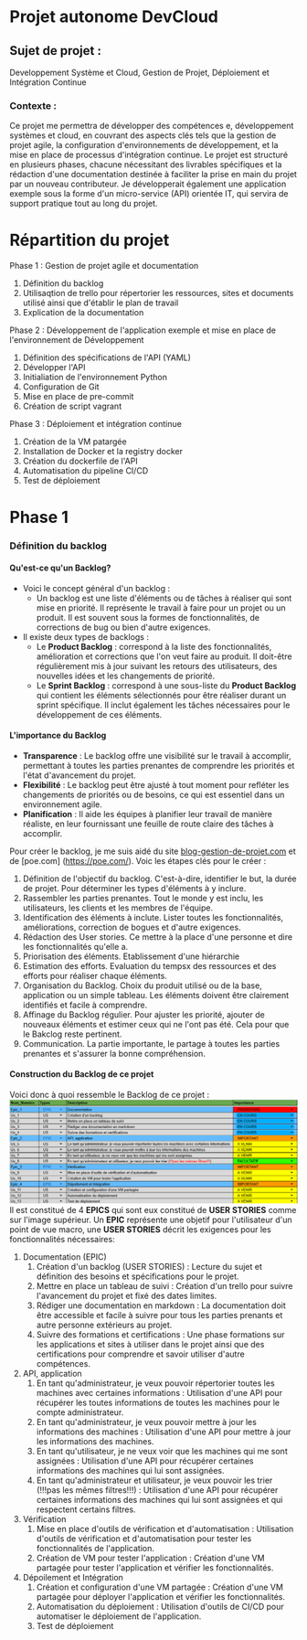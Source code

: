 # Projet autonome DevCloud
## Sujet de projet :
Developpement Système et Cloud, Gestion de Projet, Déploiement et Intégration Continue
### Contexte :
Ce projet me permettra de développer des compétences e, développement systèmes et cloud, en couvrant des aspects clés tels que la gestion de projet agile, la configuration d'environnements de développement, et la mise en place de processus d'intégration continue.
Le projet est structuré en plusieurs phases, chacune nécessitant des livrables spécifiques et la rédaction d'une documentation destinée à faciliter la prise en main du projet par un nouveau contributeur.
Je développerait également une application exemple sous la forme d'un micro-service (API) orientée IT, qui servira de support pratique tout au long du projet.
# Répartition du projet
Phase 1 : Gestion de projet agile et documentation
   1. Définition du backlog
   2. Utilisaqtion de trello pour répertorier les ressources, sites et documents utilisé ainsi que d'établir le plan de travail
   3. Explication de la documentation

Phase 2 : Développement de l'application exemple et mise en place de l'environnement de Développement
   1. Définition des spécifications de l'API (YAML)
   2. Développer l'API
   3. Initialiation de l'environnement Python
   4. Configuration de Git
   5. Mise en place de pre-commit
   6. Création de script vagrant

Phase 3 : Déploiement et intégration continue
   1. Création de la VM patargée
   2. Installation de Docker et la registry docker
   3. Création du dockerfile de l'API
   4. Automatisation du pipeline CI/CD
   5. Test de déploiement

# Phase 1
### Définition du backlog
#### Qu'est-ce qu'un **Backlog**?
- Voici le concept général d'un backlog :
  - Un backlog est une liste d'éléments ou de tâches à réaliser qui sont mise en priorité. Il représente le travail à faire pour un projet ou un produit. Il est souvent sous la formes de fonctionnalités, de corrections de bug ou bien d'autre exigences.
- Il existe deux types de backlogs : 
  - Le **Product Backlog** : correspond à la liste des fonctionnalités, amélioration et corrections que l'on veut faire au produit. Il doit-être régulièrement mis à jour suivant les retours des utilisateurs, des nouvelles idées et les changements de priorité.
  - Le **Sprint Backlog** : correspond à une sous-liste du **Product Backlog** qui contient les éléments sélectionnés pour être réaliser durant un sprint spécifique. Il inclut également les tâches nécessaires pour le développement de ces éléments.
#### L'importance du Backlog
- **Transparence** : Le backlog offre une visibilité sur le travail à accomplir, permettant à toutes les parties prenantes de comprendre les priorités et l'état d'avancement du projet.
- **Flexibilité** : Le backlog peut être ajusté à tout moment pour refléter les changements de priorités ou de besoins, ce qui est essentiel dans un environnement agile.
- **Planification** : Il aide les équipes à planifier leur travail de manière réaliste, en leur fournissant une feuille de route claire des tâches à accomplir.

Pour créer le backlog, je me suis aidé du site [blog-gestion-de-projet.com](https://blog-gestion-de-projet.com/) et de [poe.com] (https://poe.com/).
Voic les étapes clés pour le créer :
1. Définition de l'objectif du backlog. C'est-à-dire, identifier le but, la durée de projet. Pour déterminer les types d'éléments à y inclure.
2. Rassembler les parties prenantes. Tout le monde y est inclu, les utilisateurs, les clients et les membres de l'équipe.
3. Identification des éléments à inclute. Lister toutes les fonctionnalités, améliorations, correction de bogues et d'autre exigences.
4. Rédaction des User stories. Ce mettre à la place d'une personne et dire les fonctionnalités qu'elle a.
5. Priorisation des éléments. Etablissement d'une hiérarchie 
6. Estimation des efforts. Evaluation du tempsx des ressources et des efforts pour réaliser chaque éléments.
7. Organisation du Backlog. Choix du produit utilisé ou de la base, application ou un simple tableau. Les éléments doivent être clairement identifiés et facile à comprendre.
8. Affinage du Backlog régulier. Pour ajuster les priorité, ajouter de nouveaux éléments et estimer ceux qui ne l'ont pas été. Cela pour que le Bakclog reste pertinent.
9. Communication. La partie importante, le partage à toutes les parties prenantes et s'assurer la bonne compréhension.
#### Construction du Backlog de ce projet
Voici donc à quoi ressemble le Backlog de ce projet :
![alt text](image.png)
Il est constitué de 4 **EPICS** qui sont eux constitué de **USER STORIES** comme sur l'image supérieur. Un **EPIC** représente une objetif pour l'utilisateur d'un point de vue macro, une **USER STORIES** décrit les exigences pour les fonctionnalités nécessaires: 
1. Documentation (EPIC)
   1. Création d'un backlog (USER STORIES) : Lecture du sujet et définition des besoins et spécifications pour le projet.
   2. Mettre en place un tableau de suivi : Création d'un trello pour suivre l'avancement du projet et fixé des dates limites.
   3. Rédiger une documentation en markdown : La documentation doit être accessible et facile à suivre pour tous les parties prenants et autre personne extérieurs au projet.
   4. Suivre des formations et certifications : Une phase formations sur les applications et sites à utiliser dans le projet ainsi que des certifications pour comprendre et savoir utiliser d'autre compétences.
2. API, application
   1. En tant qu'administrateur, je veux pouvoir répertorier toutes les machines avec certaines informations : Utilisation d'une API pour récupérer les toutes informations de toutes les machines pour le compte administrateur.
   2. En tant qu'administrateur, je veux pouvoir mettre à jour les informations des machines : Utilisation d'une API pour mettre à jour les informations des machines.
   3. En tant qu'utilisateur, je ne veux voir que les machines qui me sont assignées : Utilisation d'une API pour récupérer certaines informations des machines qui lui sont assignées.
   4. En tant qu'administrateur et utilisateur, je veux pouvoir les trier (!!!pas les mêmes filtres!!!) : Utilisation d'une API pour récupérer certaines informations des machines qui lui sont assignées et qui respectent certains filtres.
3. Vérification
   1. Mise en place d'outils de vérification et d'automatisation : Utilisation d'outils de vérification et d'automatisation pour tester les fonctionnalités de l'application.
   2. Création de VM pour tester l'application : Création d'une VM partagée pour tester l'application et vérifier les fonctionnalités.
4. Dépoilement et Intégration 
   1. Création et configuration d'une VM partagée : Création d'une VM partagée pour déployer l'application et vérifier les fonctionnalités.
   2. Automatisation du déploiement : Utilisation d'outils de CI/CD pour automatiser le déploiement de l'application.
   3. Test de déploiement
